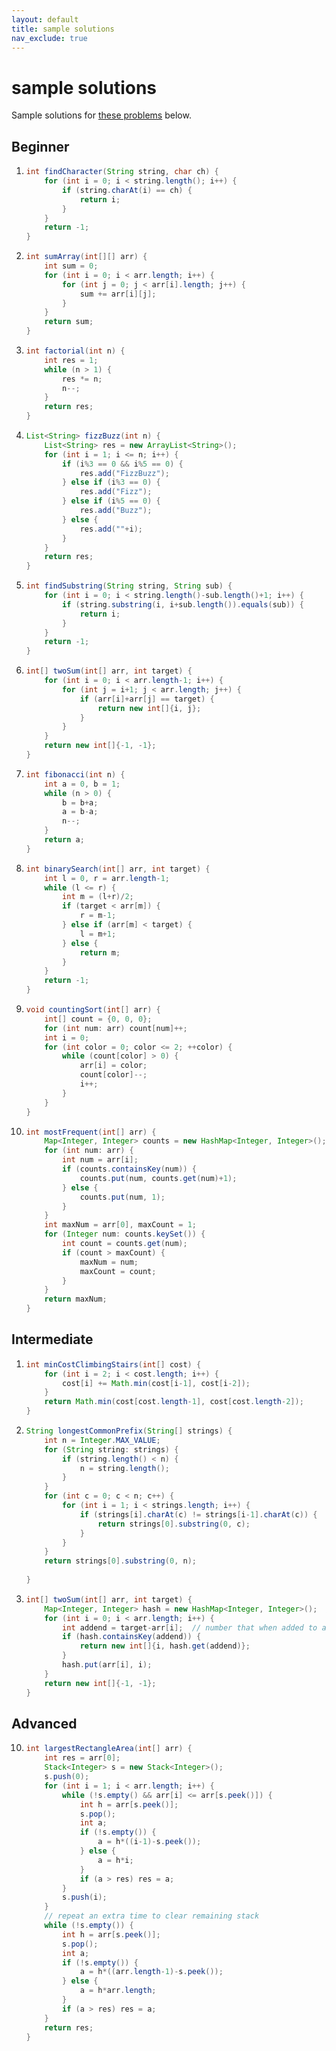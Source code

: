 ```yaml
---
layout: default
title: sample solutions
nav_exclude: true
---
```


# sample solutions
Sample solutions for [these problems](/problems) below.

## Beginner
 1. ```java
    int findCharacter(String string, char ch) {
        for (int i = 0; i < string.length(); i++) {
            if (string.charAt(i) == ch) {
                return i;
            }
        }
        return -1;
    }
    ```
 2. ```java
    int sumArray(int[][] arr) {
        int sum = 0;
        for (int i = 0; i < arr.length; i++) {
            for (int j = 0; j < arr[i].length; j++) {
                sum += arr[i][j];
            }
        }
        return sum;
    }
    ```
 3. ```java
    int factorial(int n) {
        int res = 1;
        while (n > 1) {
            res *= n;
            n--;
        }
        return res;
    }
    ```
 4. ```java
    List<String> fizzBuzz(int n) {
        List<String> res = new ArrayList<String>();
        for (int i = 1; i <= n; i++) {
            if (i%3 == 0 && i%5 == 0) {
                res.add("FizzBuzz");
            } else if (i%3 == 0) {
                res.add("Fizz");
            } else if (i%5 == 0) {
                res.add("Buzz");
            } else {
                res.add(""+i);
            }
        }
        return res;
    }
    ```
 5. ```java
    int findSubstring(String string, String sub) {
        for (int i = 0; i < string.length()-sub.length()+1; i++) {
            if (string.substring(i, i+sub.length()).equals(sub)) {
                return i;
            }
        }
        return -1;
    }
    ```
 6. ```java
    int[] twoSum(int[] arr, int target) {
        for (int i = 0; i < arr.length-1; i++) {
            for (int j = i+1; j < arr.length; j++) {
                if (arr[i]+arr[j] == target) {
                    return new int[]{i, j};
                }
            }
        }
        return new int[]{-1, -1};
    }
    ```
 7. ```java
    int fibonacci(int n) {
        int a = 0, b = 1;
        while (n > 0) {
            b = b+a;
            a = b-a;
            n--;
        }
        return a;
    }
    ```
 8. ```java
    int binarySearch(int[] arr, int target) {
        int l = 0, r = arr.length-1;
        while (l <= r) {
            int m = (l+r)/2;
            if (target < arr[m]) {
                r = m-1;
            } else if (arr[m] < target) {
                l = m+1;
            } else {
                return m;
            }
        }
        return -1;
    }
    ```
 9. ```java
    void countingSort(int[] arr) {
        int[] count = {0, 0, 0};
        for (int num: arr) count[num]++;
        int i = 0;
        for (int color = 0; color <= 2; ++color) {
            while (count[color] > 0) {
                arr[i] = color;
                count[color]--;
                i++;
            }
        }
    }
    ```
 10. ```java
     int mostFrequent(int[] arr) {
         Map<Integer, Integer> counts = new HashMap<Integer, Integer>();
         for (int num: arr) {
             int num = arr[i];
             if (counts.containsKey(num)) {
                 counts.put(num, counts.get(num)+1);
             } else {
                 counts.put(num, 1);
             }
         }
         int maxNum = arr[0], maxCount = 1;
         for (Integer num: counts.keySet()) {
             int count = counts.get(num);
             if (count > maxCount) {
                 maxNum = num;
                 maxCount = count;
             }
         }
         return maxNum;
     }
     ```
     
## Intermediate
 1. ```java
    int minCostClimbingStairs(int[] cost) {
        for (int i = 2; i < cost.length; i++) {
            cost[i] += Math.min(cost[i-1], cost[i-2]);
        }
        return Math.min(cost[cost.length-1], cost[cost.length-2]); 
    }
    ```
 2. ```java
    String longestCommonPrefix(String[] strings) {
        int n = Integer.MAX_VALUE;
        for (String string: strings) {
            if (string.length() < n) {
                n = string.length();
            }
        }
        for (int c = 0; c < n; c++) {
            for (int i = 1; i < strings.length; i++) {
                if (strings[i].charAt(c) != strings[i-1].charAt(c)) {
                    return strings[0].substring(0, c);
                }
            }
        }
        return strings[0].substring(0, n);
        
    }
    ```
 3. ```java
    int[] twoSum(int[] arr, int target) {
        Map<Integer, Integer> hash = new HashMap<Integer, Integer>();  // this will store values and index in arr
        for (int i = 0; i < arr.length; i++) {
            int addend = target-arr[i];  // number that when added to arr[i] equals target
            if (hash.containsKey(addend)) {
                return new int[]{i, hash.get(addend)};
            }
            hash.put(arr[i], i);
        }
        return new int[]{-1, -1};
    }
    ```

## Advanced
 10. ```java
     int largestRectangleArea(int[] arr) {
         int res = arr[0];
         Stack<Integer> s = new Stack<Integer>();
         s.push(0);
         for (int i = 1; i < arr.length; i++) {
             while (!s.empty() && arr[i] <= arr[s.peek()]) {
                 int h = arr[s.peek()];
                 s.pop();
                 int a;
                 if (!s.empty()) {
                     a = h*((i-1)-s.peek());
                 } else {
                     a = h*i;
                 }
                 if (a > res) res = a;
             }
             s.push(i);
         }
         // repeat an extra time to clear remaining stack
         while (!s.empty()) {
             int h = arr[s.peek()];
             s.pop();
             int a;
             if (!s.empty()) {
                 a = h*((arr.length-1)-s.peek());
             } else {
                 a = h*arr.length;
             }
             if (a > res) res = a;
         }
         return res;
     }
     ```
